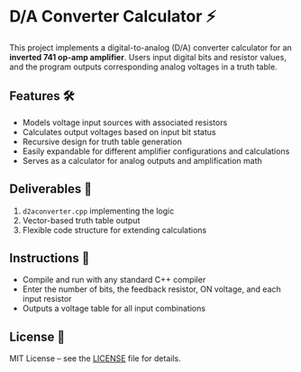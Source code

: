 # D/A Converter Calculator ⚡

This project implements a digital-to-analog (D/A) converter calculator for an **inverted 741 op-amp amplifier**. Users input digital bits and resistor values, and the program outputs corresponding analog voltages in a truth table.  

## Features 🛠️
- Models voltage input sources with associated resistors  
- Calculates output voltages based on input bit status  
- Recursive design for truth table generation  
- Easily expandable for different amplifier configurations and calculations  
- Serves as a calculator for analog outputs and amplification math  

## Deliverables 📂
1. `d2aconverter.cpp` implementing the logic  
2. Vector-based truth table output  
3. Flexible code structure for extending calculations  

## Instructions 📝
- Compile and run with any standard C++ compiler  
- Enter the number of bits, the feedback resistor, ON voltage, and each input resistor  
- Outputs a voltage table for all input combinations  

## License 📝
MIT License – see the [LICENSE](LICENSE) file for details.
